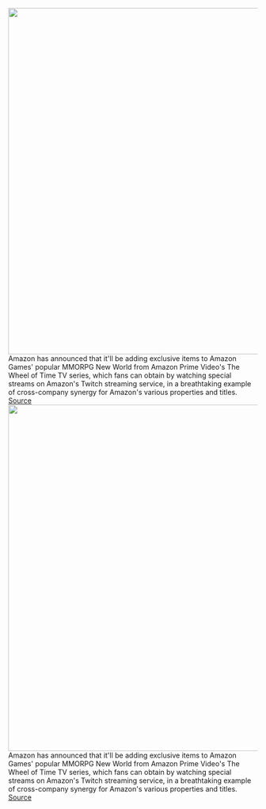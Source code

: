 <img src='https://cdn.vox-cdn.com/thumbor/oB0YeqxDg6Le9Pp0Ox4xQM0T-Ko=/0x0:1080x1080/1200x800/filters:focal(446x542:618x714)/cdn.vox-cdn.com/uploads/chorus_image/image/70297605/WOT___NW_Items.0.jpg' width='700px' /><br/>
Amazon has announced that it'll be adding exclusive items to Amazon Games' popular MMORPG New World from Amazon Prime Video's The Wheel of Time TV series, which fans can obtain by watching special streams on Amazon's Twitch streaming service, in a breathtaking example of cross-company synergy for Amazon's various properties and titles.
<a href='https://www.theverge.com/2021/12/20/22846372/new-world-wheel-of-time-gear-twitch-drops-amazon-corporate-synergy'> Source <a/><img src='https://cdn.vox-cdn.com/thumbor/oB0YeqxDg6Le9Pp0Ox4xQM0T-Ko=/0x0:1080x1080/1200x800/filters:focal(446x542:618x714)/cdn.vox-cdn.com/uploads/chorus_image/image/70297605/WOT___NW_Items.0.jpg' width='700px' /><br/>
Amazon has announced that it'll be adding exclusive items to Amazon Games' popular MMORPG New World from Amazon Prime Video's The Wheel of Time TV series, which fans can obtain by watching special streams on Amazon's Twitch streaming service, in a breathtaking example of cross-company synergy for Amazon's various properties and titles.
<a href='https://www.theverge.com/2021/12/20/22846372/new-world-wheel-of-time-gear-twitch-drops-amazon-corporate-synergy'> Source <a/>